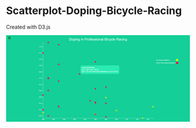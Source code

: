 # Scatterplot-Doping-Bicycle-Racing

Created with D3.js

![app image capture](https://raw.githubusercontent.com/adirere/Scatterplot-Doping-Bicycle-Racing/main/Scatterplot.png)

